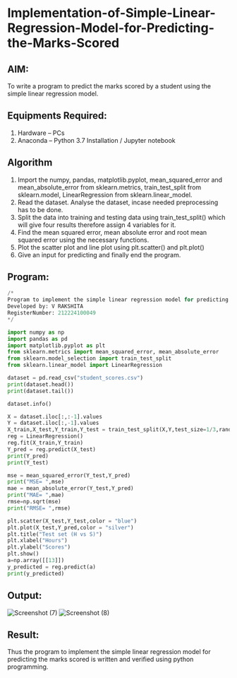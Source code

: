 # Implementation-of-Simple-Linear-Regression-Model-for-Predicting-the-Marks-Scored

## AIM:
To write a program to predict the marks scored by a student using the simple linear regression model.

## Equipments Required:
1. Hardware – PCs
2. Anaconda – Python 3.7 Installation / Jupyter notebook

## Algorithm
1. Import the numpy, pandas, matplotlib.pyplot, mean_squared_error and mean_absolute_error from sklearn.metrics, train_test_split from sklearn.model, LinearRegression from sklearn.linear_model.
2. Read the dataset.  Analyse the dataset, incase needed preprocessing has to be done.
3. Split the data into training and testing data using train_test_split() which will give four results therefore assign 4 variables for it.
4. Find the mean squared error, mean absolute error and root mean squared error using the necessary functions.
5. Plot the scatter plot and line plot using plt.scatter() and plt.plot()
6. Give an input for predicting and finally end the program.

## Program:
```python
/*
Program to implement the simple linear regression model for predicting the marks scored.
Developed by: V RAKSHITA
RegisterNumber: 212224100049
*/

import numpy as np
import pandas as pd
import matplotlib.pyplot as plt
from sklearn.metrics import mean_squared_error, mean_absolute_error
from sklearn.model_selection import train_test_split
from sklearn.linear_model import LinearRegression

dataset = pd.read_csv("student_scores.csv")
print(dataset.head())
print(dataset.tail())

dataset.info()

X = dataset.iloc[:,:-1].values
Y = dataset.iloc[:,-1].values
X_train,X_test,Y_train,Y_test = train_test_split(X,Y,test_size=1/3,random_state=0)
reg = LinearRegression()
reg.fit(X_train,Y_train)
Y_pred = reg.predict(X_test)
print(Y_pred)
print(Y_test)

mse = mean_squared_error(Y_test,Y_pred)
print("MSE= ",mse)
mae = mean_absolute_error(Y_test,Y_pred)
print("MAE= ",mae)
rmse=np.sqrt(mse)
print("RMSE= ",rmse)

plt.scatter(X_test,Y_test,color = "blue")
plt.plot(X_test,Y_pred,color = "silver")
plt.title("Test set (H vs S)")
plt.xlabel("Hours")
plt.ylabel("Scores")
plt.show()
a=np.array([[13]])
y_predicted = reg.predict(a)
print(y_predicted)
```

## Output:

![Screenshot (7)](https://github.com/user-attachments/assets/9e353313-e3ca-48f5-be09-7b5a747a8056)
![Screenshot (8)](https://github.com/user-attachments/assets/c8f9dbd6-a5a8-4148-af5e-ce44ba133fe6)


## Result:
Thus the program to implement the simple linear regression model for predicting the marks scored is written and verified using python programming.
